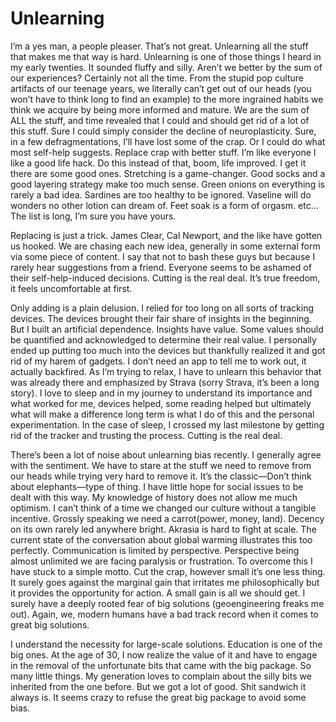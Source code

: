 # Unlearning

I’m a yes man, a people pleaser. That’s not great. Unlearning all the stuff that makes me that way is hard. Unlearning is one of those things I heard in my early twenties. It sounded fluffy and silly. Aren’t we better by the sum of our experiences? Certainly not all the time. From the stupid pop culture artifacts of our teenage years, we literally can’t get out of our heads (you won’t have to think long to find an example) to the more ingrained habits we think we acquire by being more informed and mature. We are the sum of ALL the stuff, and time revealed that I could and should get rid of a lot of this stuff. Sure I could simply consider the decline of neuroplasticity. Sure, in a few defragmentations, I’ll have lost some of the crap. Or I could do what most self-help suggests. Replace crap with better stuff. I’m like everyone I like a good life hack. Do this instead of that, boom, life improved. I get it there are some good ones. Stretching is a game-changer. Good socks and a good layering strategy make too much sense. Green onions on everything is rarely a bad idea. Sardines are too healthy to be ignored. Vaseline will do wonders no other lotion can dream of. Feet soak is a form of orgasm. etc… The list is long, I’m sure you have yours.

Replacing is just a trick. James Clear, Cal Newport, and the like have gotten us hooked. We are chasing each new idea, generally in some external form via some piece of content. I say that not to bash these guys but because I rarely hear suggestions from a friend. Everyone seems to be ashamed of their self-help-induced decisions. Cutting is the real deal. It’s true freedom, it feels uncomfortable at first.

Only adding is a plain delusion. I relied for too long on all sorts of tracking devices. The devices brought their fair share of insights in the beginning. But I built an artificial dependence. Insights have value. Some values should be quantified and acknowledged to determine their real value. I personally ended up putting too much into the devices but thankfully realized it and got rid of my harem of gadgets. I don’t need an app to tell me to work out, it actually backfired. As I’m trying to relax, I have to unlearn this behavior that was already there and emphasized by Strava (sorry Strava, it’s been a long story). I love to sleep and in my journey to understand its importance and what worked for me, devices helped, some reading helped but ultimately what will make a difference long term is what I do of this and the personal experimentation. In the case of sleep, I crossed my last milestone by getting rid of the tracker and trusting the process. Cutting is the real deal.

There’s been a lot of noise about unlearning bias recently. I generally agree with the sentiment. We have to stare at the stuff we need to remove from our heads while trying very hard to remove it. It’s the classic—Don’t think about elephants—type of thing. I have little hope for social issues to be dealt with this way. My knowledge of history does not allow me much optimism. I can’t think of a time we changed our culture without a tangible incentive. Grossly speaking we need a carrot(power, money, land). Decency on its own rarely led anywhere bright. Akrasia is hard to fight at scale. The current state of the conversation about global warming illustrates this too perfectly. Communication is limited by perspective. Perspective being almost unlimited we are facing paralysis or frustration. To overcome this I have stuck to a simple motto. Cut the crap, however small it’s one less thing. It surely goes against the marginal gain that irritates me philosophically but it provides the opportunity for action. A small gain is all we should get. I surely have a deeply rooted fear of big solutions (geoengineering freaks me out). Again, we, modern humans have a bad track record when it comes to great big solutions.

I understand the necessity for large-scale solutions. Education is one of the big ones. At the age of 30, I now realize the value of it and have to engage in the removal of the unfortunate bits that came with the big package. So many little things. My generation loves to complain about the silly bits we inherited from the one before. But we got a lot of good. Shit sandwich it always is. It seems crazy to refuse the great big package to avoid some bias.